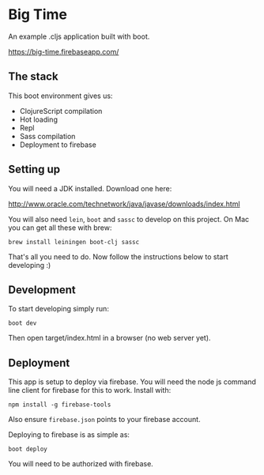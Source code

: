 # Big Time

An example .cljs application built with boot.

https://big-time.firebaseapp.com/

## The stack

This boot environment gives us:

 - ClojureScript compilation
 - Hot loading
 - Repl
 - Sass compilation
 - Deployment to firebase

## Setting up

You will need a JDK installed. Download one here:

http://www.oracle.com/technetwork/java/javase/downloads/index.html

You will also need `lein`, `boot` and `sassc` to develop on this project.
On Mac you can get all these with brew:

```
brew install leiningen boot-clj sassc
```

That's all you need to do. Now follow the instructions below to start
developing :)

## Development

To start developing simply run:

```
boot dev
```

Then open target/index.html in a browser (no web server yet).

## Deployment

This app is setup to deploy via firebase. You will need the node js
command line client for firebase for this to work. Install with:

```
npm install -g firebase-tools
```

Also ensure `firebase.json` points to your firebase account.

Deploying to firebase is as simple as:

```
boot deploy
```

You will need to be authorized with firebase.

